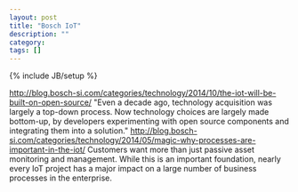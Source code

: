 ```yaml
---
layout: post
title: "Bosch IoT"
description: ""
category: 
tags: []
---
```

{% include JB/setup %}

http://blog.bosch-si.com/categories/technology/2014/10/the-iot-will-be-built-on-open-source/
"Even a decade ago, technology acquisition was largely a top-down process. Now technology choices are largely made bottom-up, by developers experimenting with open source components and integrating them into a solution."
http://blog.bosch-si.com/categories/technology/2014/05/magic-why-processes-are-important-in-the-iot/
Customers want more than just passive asset monitoring and management. While this is an important foundation, nearly every IoT project has a major impact on a large number of business processes in the enterprise.

